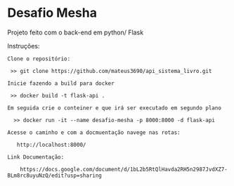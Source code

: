# Desafio Mesha

Projeto feito com o back-end em python/ Flask

Instruções:

    Clone o repositório:

     >> git clone https://github.com/mateus3690/api_sistema_livro.git

    Inicie fazendo a build para docker

     >> docker build -t flask-api .  

    Em seguida crie o conteiner e que irá ser executado em segundo plano
    
      >> docker run -it --name desafio-mesha -p 8000:8000 -d flask-api 

    Acesse o caminho e com a docmuentação navege nas rotas:

       http://localhost:8000/
    
    Link Documentação:
    
        https://docs.google.com/document/d/1bL2b5RtQlHavda2RH5n2987JvdXZ7-BLm8rc8uyuNzQ/edit?usp=sharing
